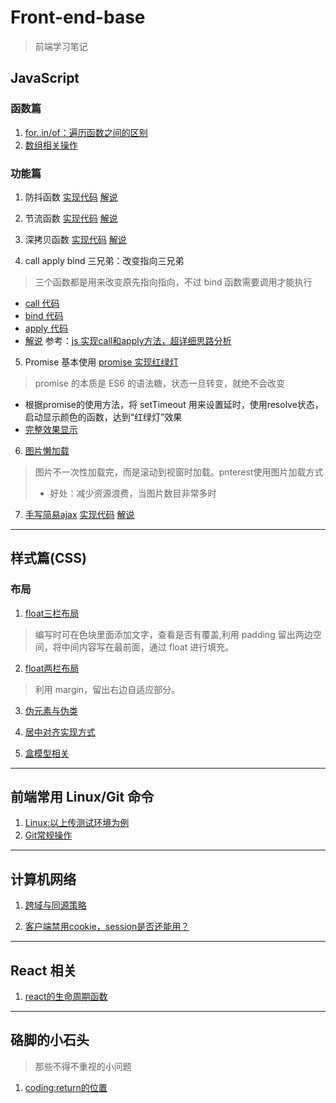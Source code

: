 # Front-end-base
> 前端学习笔记

## JavaScript
### 函数篇
1. [for..in/of：遍历函数之间的区别](src/javacsript_basic/function_in_js.md/for_ofAndIn.md)
2. [数组相关操作](src/javacsript_basic/function_in_js.md/array_operate.md)

### 功能篇
1. 防抖函数
  [实现代码](src/javacsript_basic/Debounce/Debounce-function.js)
  [解说](src/javacsript_basic/Debounce/Debounce-explain.md)

2. 节流函数
  [实现代码](/src/javacsript_basic/throttle/throttle_code.js)
  [解说](src/javacsript_basic/throttle/throttle_explain.md)


3. 深拷贝函数
  [实现代码](src/javacsript_basic/deepCopy/deep_copy_function.js)
  [解说](src/javacsript_basic/deepCopy/deep_copy_explain.md)


4. call apply bind 三兄弟：改变指向三兄弟

> 三个函数都是用来改变原先指向指向，不过 bind 函数需要调用才能执行
* [call 代码](src/javacsript_basic/call-bind-apply/call.js)
* [bind 代码](src/javacsript_basic/call-bind-apply/bind.js)
* [apply 代码](src/javacsript_basic/call-bind-apply/apply.js)
* [解说](src/javacsript_basic/call-bind-apply/call-bind-allpy_explain.md)
    参考：[js 实现call和apply方法，超详细思路分析](https://www.cnblogs.com/echolun/p/12144344.html)

5.  Promise 基本使用
    [promise 实现红绿灯](/src/basic_function/promise_traffic_signal.js)
> promise 的本质是 ES6 的语法糖，状态一旦转变，就绝不会改变
* 根据promise的使用方法，将 setTimeout 用来设置延时，使用resolve状态，启动显示颜色的函数，达到“红绿灯”效果
*  [完整效果显示](https://codepen.io/breezylearner/pen/vYgWgEq)
  
6. [图片懒加载](/src/basic_function/picture_lazyload/picture_lazyload_explain.md)
> 图片不一次性加载完，而是滚动到视窗时加载。pnterest使用图片加载方式
> * 好处：减少资源浪费，当图片数目非常多时

7. [手写简易ajax](/src/basic_function/simple_ajax.js)
  [实现代码](src/javacsript_basic/simple_ajax/simple_ajax_code.js)
  [解说](src/javacsript_basic/simple_ajax/simple_ajax_explain.md)

***  

## 样式篇(CSS)
### 布局
1. [float三栏布局](https://codepen.io/breezylearner/pen/ZELpNXG)
> 编写时可在色块里面添加文字，查看是否有覆盖,利用 padding 留出两边空间，将中间内容写在最前面，通过 float 进行填充。

2. [float两栏布局](https://codepen.io/breezylearner/pen/BapLvrm?editors=1100)

>利用 margin，留出右边自适应部分。

3. [伪元素与伪类](src/basic_style/pseudo_classAndElemrnt.md)

4. [居中对齐实现方式](src/CSS_basic/center_way.md)

5. [盒模型相关](src/CSS_basic/box_problem.md)

***

## 前端常用 Linux/Git 命令
1. [Linux:以上传测试环境为例](/src/Linux/lunix_usually.md)
2. [Git常规操作](/src/git_about/git_base.md)

***

## 计算机网络

1. [跨域与同源策略](src/knowledge/cross-domain.md)

2. [客户端禁用cookie，session是否还能用？](src/knowledge/cookie_session.md)

***

## React 相关

1. [react的生命周期函数](src/react_knowledge/react_life_function.md)

***

## 硌脚的小石头
> 那些不得不重视的小问题

1. [coding:return的位置](src/hinder/for_and_return.md)
